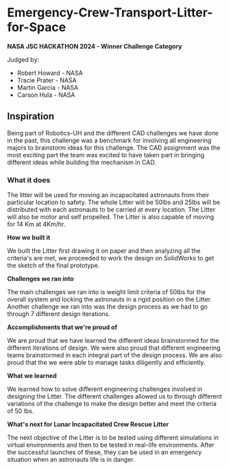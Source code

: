 # Emergency-Crew-Transport-Litter-for-Space
**NASA JSC HACKATHON 2024 - Winner Challenge Category**

Judged by: 
- Robert Howard - NASA
- Tracie Prater - NASA
- Martin Garcia - NASA
- Carson Hula - NASA

## Inspiration

Being part of Robotics-UH and the different CAD challenges we have done in the past, this challenge was a benchmark for involving all engineering majors to brainstorm ideas for this challenge. The CAD assignment was the most exciting part the team was excited to have taken part in bringing different ideas while building the mechanism in CAD.

### What it does

The litter will be used for moving an incapacitated astronauts from their particular location to safety. The whole Litter will be 50lbs and 25lbs will be distributed with each astronauts to be carried at every location. The Litter will also be motor and self propelled. The Litter is also capable of moving for 14 Km at 4Km/hr.

**How we built it**

We built the Litter first drawing it on paper and then analyzing all the criteria's are met, we proceeded to work the design on SolidWorks to get the sketch of the final prototype.

**Challenges we ran into**

The main challenges we ran into is weight limit criteria of 50lbs for the overall system and locking the astronauts in a rigid position on the Litter. Another challenge we ran into was the design process as we had to go through 7 different design iterations.

**Accomplishments that we're proud of**

We are proud that we have learned the different ideas brainstormed for the different iterations of design. We were also proud that different engineering teams brainstormed in each integral part of the design process. We are also proud that the we were able to manage tasks diligently and efficiently.

**What we learned**

We learned how to solve different engineering challenges involved in designing the Litter. The different challenges allowed us to through different variations of the challenge to make the design better and meet the criteria of 50 lbs.

**What's next for Lunar Incapacitated Crew Rescue Litter**

The next objective of the Litter is to be tested using different simulations in virtual environments and then to be tested in real-life environments. After the successful launches of these, they can be used in an emergency situation when an astronauts life is in danger.
